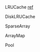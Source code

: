 
LRUCache [ref](https://www.youtube.com/watch?v=R5ON3iwx78M&index=44&list=PLWz5rJ2EKKc9CBxr3BVjPTPoDPLdPIFCE)

DiskLRUCache

SparseArray

ArrayMap

Pool
